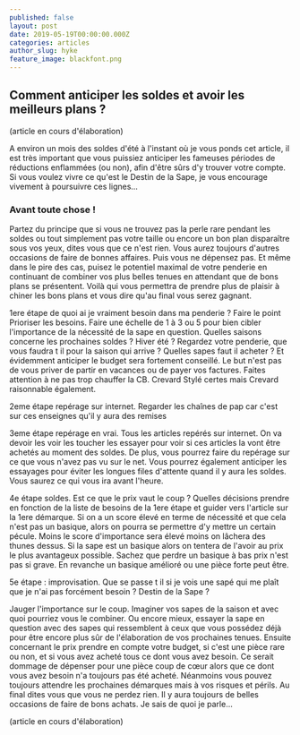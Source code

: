 ```yaml
---
published: false
layout: post
date: 2019-05-19T00:00:00.000Z
categories: articles
author_slug: hyke
feature_image: blackfont.png
---
```

## Comment anticiper les soldes et avoir les meilleurs plans ?

(article en cours d'élaboration)

A environ un mois des soldes d'été à l'instant où je vous ponds cet article, il est très important que vous puissiez anticiper les fameuses périodes de réductions enflammées (ou non), afin d'être sûrs d'y trouver votre compte. Si vous voulez vivre ce qu'est le Destin de la Sape, je vous encourage vivement à poursuivre ces lignes...

### Avant toute chose !

Partez du principe que si vous ne trouvez pas la perle rare pendant les soldes ou tout simplement pas votre taille ou encore un bon plan disparaître sous vos yeux, dites vous que ce n'est rien. Vous aurez toujours d'autres occasions de faire de bonnes affaires. Puis vous ne dépensez pas. Et même dans le pire des cas, puisez le potentiel maximal de votre penderie en continuant de combiner vos plus belles tenues en attendant que de bons plans se présentent. Voilà qui vous permettra de prendre plus de plaisir à chiner les bons plans et vous dire qu'au final vous serez gagnant. 

1ere étape de quoi ai je vraiment besoin dans ma penderie ? Faire le point
Prioriser les besoins. Faire une échelle de 1 à 3 ou 5 pour bien cibler l'importance de la nécessité de la sape en question. 
Quelles saisons concerne les prochaines soldes ? Hiver été ? Regardez votre penderie, que vous faudra t il pour la saison qui arrive ? Quelles sapes faut il acheter ? Et évidemment anticiper le budget sera fortement conseillé. Le but n'est pas de vous priver de partir en vacances ou de payer vos factures. Faites attention à ne pas trop chauffer la CB. Crevard Stylé certes mais Crevard raisonnable également. 

2eme étape repérage sur internet. Regarder les chaînes de pap car c'est sur ces enseignes qu'il y aura des remises 

3eme étape repérage en vrai. Tous les articles repérés sur internet. On va devoir les voir les toucher les essayer pour voir si ces articles la vont être achetés au moment des soldes. De plus, vous pourrez faire du repérage sur ce que vous n'avez pas vu sur le net. Vous pourrez également anticiper les essayages pour éviter les longues files d'attente quand il y aura les soldes. Vous saurez ce qui vous ira avant l'heure. 

4e étape soldes. Est ce que le prix vaut le coup ? Quelles décisions prendre en fonction de la liste de besoins de la 1ere étape et guider vers l'article sur la 1ere démarque. 
Si on a un score élevé en terme de nécessité et que cela n'est pas un basique, alors on pourra se permettre d'y mettre un certain pécule. Moins le score d'importance sera élevé moins on lâchera des thunes dessus. Si la sape est un basique alors on tentera de l'avoir au prix le plus avantageux possible. Sachez que perdre un basique à bas prix n'est pas si grave. En revanche un basique amélioré ou une pièce forte peut être. 

5e étape : improvisation. Que se passe t il si je vois une sapé qui me plaît que je n'ai pas forcément besoin ? Destin de la Sape ? 

Jauger l'importance sur le coup. Imaginer vos sapes de la saison et avec quoi pourriez vous le combiner. Ou encore mieux, essayer la sape en question avec des sapes qui ressemblent à ceux que vous possédez déjà pour être encore plus sûr de l'élaboration de vos prochaines tenues. Ensuite concernant le prix prendre en compte votre budget, si c'est une pièce rare ou non, et si vous avez acheté tous ce dont vous avez besoin. Ce serait dommage de dépenser pour une pièce coup de cœur alors que ce dont vous avez besoin n'a toujours pas été acheté. Néanmoins vous pouvez toujours attendre les prochaines démarques mais à vos risques et périls. Au final dites vous que vous ne perdez rien. Il y aura toujours de belles occasions de faire de bons achats. Je sais de quoi je parle... 

(article en cours d'élaboration)